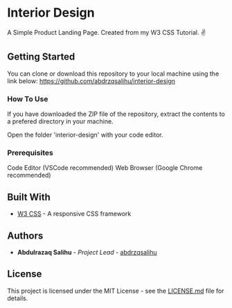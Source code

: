 # Interior Design

A Simple Product Landing Page. Created from my W3 CSS Tutorial. ✌

## Getting Started

You can clone or download this repository to your local machine using the link below:
<https://github.com/abdrzqsalihu/interior-design>

### How To Use

If you have downloaded the ZIP file of the repository, extract the contents to a prefered directory in your machine.

Open the folder 'interior-design' with your code editor.

### Prerequisites

Code Editor (VSCode recommended)
Web Browser (Google Chrome recommended)

## Built With

* [W3 CSS](https://www.w3schools.com/w3css/4/w3.css) - A responsive CSS framework

## Authors

* **Abdulrazaq Salihu** - *Project Lead* - [abdrzqsalihu](https://twitter.com/abdrzqsalihu)

## License

This project is licensed under the MIT License - see the [LICENSE.md](LICENSE.md) file for details.
